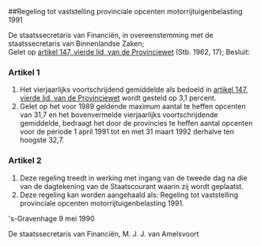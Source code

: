 <meta http-equiv='Content-Type' content='text/html; charset=utf-8' />

##Regeling tot vaststelling provinciale opcenten motorrijtuigenbelasting 1991 

De staatssecretaris van Financiën, in overeenstemming met de staatssecretaris van Binnenlandse Zaken;  
Gelet op [artikel 147, vierde lid, van de Provinciewet](../../../../../../../../../wet/provinciewet/BWBR0005645/README.md) (Stb. 1962, 17);
Besluit:    

### Artikel  1  

1.  Het vierjaarlijks voortschrijdend gemiddelde als bedoeld in [artikel 147, vierde lid, van de Provinciewet](../../../../../../../../../wet/provinciewet/BWBR0005645/README.md) wordt gesteld op 3,1 percent.   
2.  Gelet op het voor 1989 geldende maximum aantal te heffen opcenten van 31,7 en het bovenvermelde vierjaarlijks voortschrijdende gemiddelde, bedraagt het door de provincies te heffen aantal opcenten voor de periode 1 april 1991 tot en met 31 maart 1992 derhalve ten hoogste 32,7.  

### Artikel  2  

1.  Deze regeling treedt in werking met ingang van de tweede dag na die van de dagtekening van de Staatscourant waarin zij wordt geplaatst.   
2.  Deze regeling kan worden aangehaald als: Regeling tot vaststelling provinciale opcenten motorrijtuigenbelasting 1991.  

's-Gravenhage 
9 mei 1990    

De 
staatssecretaris van Financiën, 
M. J. J. van Amelsvoort      
